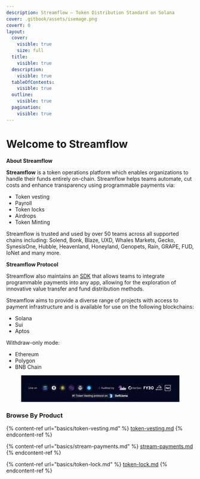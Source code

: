 ```yaml
---
description: Streamflow — Token Distribution Standard on Solana
cover: .gitbook/assets/isemage.png
coverY: 0
layout:
  cover:
    visible: true
    size: full
  title:
    visible: true
  description:
    visible: true
  tableOfContents:
    visible: true
  outline:
    visible: true
  pagination:
    visible: true
---
```


# Welcome to Streamflow

**About Streamflow**

**Streamflow** is a token operations platform which enables organizations to handle their funds entirely on-chain. Streamflow helps teams automate, cut costs and enhance transparency using programmable payments via:

* Token vesting
* Payroll
* Token locks&#x20;
* Airdrops
* Token Minting

Streamflow is trusted and used by over 50 teams across all supported chains including: Solend, Bonk, Blaze, UXD, Whales Markets, Gecko, SynesisOne, Hubble, Heavenland, Honeyland, Genopets, Rain, GRAPE, FUD, IoNet  and many more.&#x20;

**Streamflow Protocol**

Streamflow also maintains an [SDK](broken-reference) that allows teams to integrate programmable payments into any app, allowing for the exploration of innovative value transfer and fund distribution methods.&#x20;

Streamflow aims to provide a diverse range of projects with access to payment infrastructure and is available for use on the following blockchains:

* Solana
* Sui
* Aptos&#x20;

Withdraw-only mode:

* Ethereum
* Polygon
* BNB Chain

<figure><img src=".gitbook/assets/Screenshot 2024-07-10 122315.png" alt=""><figcaption></figcaption></figure>

### Browse By Product

{% content-ref url="basics/token-vesting.md" %}
[token-vesting.md](basics/token-vesting.md)
{% endcontent-ref %}

{% content-ref url="basics/stream-payments.md" %}
[stream-payments.md](basics/stream-payments.md)
{% endcontent-ref %}

{% content-ref url="basics/token-lock.md" %}
[token-lock.md](basics/token-lock.md)
{% endcontent-ref %}
